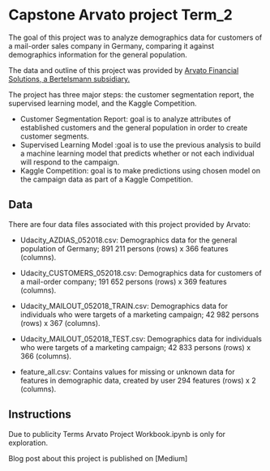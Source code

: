 # Capstone Arvato project Term_2

The goal of this project was to analyze demographics data for customers of a mail-order sales company in Germany, comparing it against demographics information for the general population.


The data and outline of this project was provided by [Arvato Financial Solutions, a Bertelsmann subsidiary.](https://finance.arvato.com/en-us/)

The project has three major steps: the customer segmentation report, the supervised learning model, and the Kaggle Competition.

- Customer Segmentation Report: goal is to analyze attributes of established customers and the general population in order to create customer segments.
 - Supervised Learning Model :goal is to use the previous analysis to build a machine learning model that predicts whether or not each individual will respond to the campaign.
- Kaggle Competition: goal is to make predictions using chosen model on the campaign data as part of a Kaggle Competition.

## Data

There are four data files associated with this project provided by Arvato:

- Udacity_AZDIAS_052018.csv: Demographics data for the general population of Germany; 891 211 persons (rows) x 366 features (columns).
- Udacity_CUSTOMERS_052018.csv: Demographics data for customers of a mail-order company; 191 652 persons (rows) x 369 features (columns).
- Udacity_MAILOUT_052018_TRAIN.csv: Demographics data for individuals who were targets of a marketing campaign; 42 982 persons (rows) x 367 (columns).
- Udacity_MAILOUT_052018_TEST.csv: Demographics data for individuals who were targets of a marketing campaign; 42 833 persons (rows) x 366 (columns).

- feature_all.csv: Contains values for missing or unknown data for features in demographic data, created by user 294 features (rows) x 2
(columns).

## Instructions

Due to publicity Terms Arvato Project Workbook.ipynb is only for exploration.

Blog post about this project is published on [Medium] 




